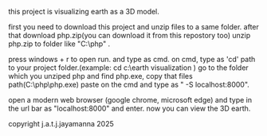 this project is visualizing earth as a 3D model.

first you need to download this project and unzip files to a same folder.
after that download php.zip(you can download it from this repostory too)
unzip php.zip to folder like "C:\php" .

press windows + r to open run. and type as cmd.
on cmd, type as 'cd' path to your project folder.(example: cd c:\earth visualization )
go to the folder which you unziped php and find php.exe, copy that files path(C:\php\php.exe) paste on the cmd and type as " -S localhost:8000".

open a modern web browser (google chrome, microsoft edge) and type in the url bar as "localhost:8000" and enter.
now you can view the 3D earth.

copyright j.a.t.j.jayamanna 2025
